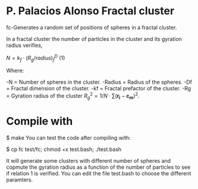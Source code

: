 # P. Palacios Alonso Fractal cluster
fc-Generates a random set of positions of spheres in a fractal cluster.

In a fractal cluster the number of particles in the cluster and its gyration radius verifies,

$N = k_f \cdot (R_g/radius)^D_f$ (1)

Where:

   -N = Number of spheres in the cluster.
   -Radius = Radius of the spheres.
   -Df = Fractal dimension of the cluster.
   -kf = Fractal prefactor of the cluster.
   -Rg = Gyration radius of the cluster $R_g^2 = 1/N \cdot \sum (\mathbf{r_i}-\mathbf{c_m})^2$.
   
# Compile with
   $ make
You can test the code after compiling with:

   $ cp fc test/fc; chmod +x test.bash; ./test.bash
   
It will generate some clusters with different number of spheres and copmute the gyration radius as a function of the number of particles to see if relation 1 is verified.
You can edit the file test.bash to choose the different paramters. 

  
